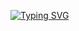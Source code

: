 [![Typing SVG](https://readme-typing-svg.herokuapp.com?color=%2336BCF7&lines=Lua+Python+C-Sharp)](https://git.io/typing-svg)
